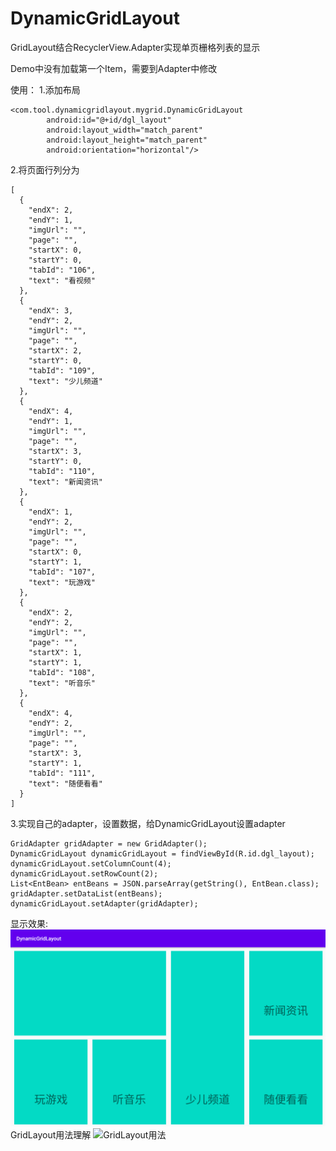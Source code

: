 # DynamicGridLayout
GridLayout结合RecyclerView.Adapter实现单页栅格列表的显示

Demo中没有加载第一个Item，需要到Adapter中修改

使用：
1.添加布局
```
<com.tool.dynamicgridlayout.mygrid.DynamicGridLayout
        android:id="@+id/dgl_layout"
        android:layout_width="match_parent"
        android:layout_height="match_parent"
        android:orientation="horizontal"/>
```
2.将页面行列分为
```
[
  {
    "endX": 2,
    "endY": 1,
    "imgUrl": "",
    "page": "",
    "startX": 0,
    "startY": 0,
    "tabId": "106",
    "text": "看视频"
  },
  {
    "endX": 3,
    "endY": 2,
    "imgUrl": "",
    "page": "",
    "startX": 2,
    "startY": 0,
    "tabId": "109",
    "text": "少儿频道"
  },
  {
    "endX": 4,
    "endY": 1,
    "imgUrl": "",
    "page": "",
    "startX": 3,
    "startY": 0,
    "tabId": "110",
    "text": "新闻资讯"
  },
  {
    "endX": 1,
    "endY": 2,
    "imgUrl": "",
    "page": "",
    "startX": 0,
    "startY": 1,
    "tabId": "107",
    "text": "玩游戏"
  },
  {
    "endX": 2,
    "endY": 2,
    "imgUrl": "",
    "page": "",
    "startX": 1,
    "startY": 1,
    "tabId": "108",
    "text": "听音乐"
  },
  {
    "endX": 4,
    "endY": 2,
    "imgUrl": "",
    "page": "",
    "startX": 3,
    "startY": 1,
    "tabId": "111",
    "text": "随便看看"
  }
]
```
3.实现自己的adapter，设置数据，给DynamicGridLayout设置adapter
```
GridAdapter gridAdapter = new GridAdapter();
DynamicGridLayout dynamicGridLayout = findViewById(R.id.dgl_layout);
dynamicGridLayout.setColumnCount(4);
dynamicGridLayout.setRowCount(2);
List<EntBean> entBeans = JSON.parseArray(getString(), EntBean.class);
gridAdapter.setDataList(entBeans);
dynamicGridLayout.setAdapter(gridAdapter);
```

显示效果:
![显示效果](https://github.com/Darksiderlyd/DynamicGridLayout/blob/master/screencap/screen.png)
GridLayout用法理解
![GridLayout用法](https://blog.csdn.net/wangmx1993328/article/details/82770910)

